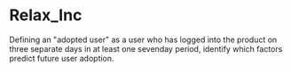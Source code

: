 # Relax_Inc
Defining an "adopted user" as a user who has logged into the product on three separate days in at least one seven­day period, identify which factors predict future user adoption.
